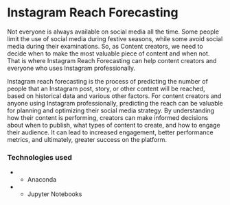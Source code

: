 # Instagram Reach Forecasting

Not everyone is always available on social media all the time. 
Some people limit the use of social media during festive seasons, while some avoid social media during their examinations. 
So, as Content creators, we need to decide when to make the most valuable piece of content and when not. 
That is where Instagram Reach Forecasting can help content creators and everyone who uses Instagram professionally.


Instagram reach forecasting is the process of predicting the number of people that an Instagram post, story, or other content will be reached, based on historical data and various other factors.
For content creators and anyone using Instagram professionally, predicting the reach can be valuable for planning and optimizing their social media strategy. 
By understanding how their content is performing, creators can make informed decisions about when to publish, what types of content to create, and how to engage their audience. 
It can lead to increased engagement, better performance metrics, and ultimately, greater success on the platform.

### Technologies used
* - Anaconda
* - Jupyter Notebooks
